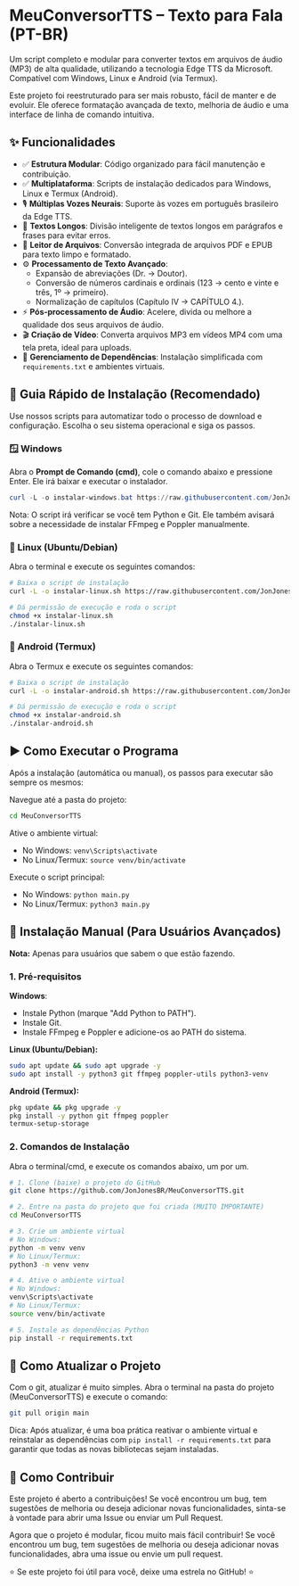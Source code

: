 # MeuConversorTTS – Texto para Fala (PT-BR)

Um script completo e modular para converter textos em arquivos de áudio (MP3) de alta qualidade, utilizando a tecnologia Edge TTS da Microsoft. Compatível com Windows, Linux e Android (via Termux).

Este projeto foi reestruturado para ser mais robusto, fácil de manter e de evoluir. Ele oferece formatação avançada de texto, melhoria de áudio e uma interface de linha de comando intuitiva.

## ✨ Funcionalidades

- ✅ **Estrutura Modular**: Código organizado para fácil manutenção e contribuição.
- ✅ **Multiplataforma**: Scripts de instalação dedicados para Windows, Linux e Termux (Android).
- 🎙️ **Múltiplas Vozes Neurais**: Suporte às vozes em português brasileiro da Edge TTS.
- 📜 **Textos Longos**: Divisão inteligente de textos longos em parágrafos e frases para evitar erros.
- 📄 **Leitor de Arquivos**: Conversão integrada de arquivos PDF e EPUB para texto limpo e formatado.
- ⚙️ **Processamento de Texto Avançado**:
  - Expansão de abreviações (Dr. → Doutor).
  - Conversão de números cardinais e ordinais (123 → cento e vinte e três, 1º → primeiro).
  - Normalização de capítulos (Capítulo IV → CAPÍTULO 4.).
- ⚡ **Pós-processamento de Áudio**: Acelere, divida ou melhore a qualidade dos seus arquivos de áudio.
- 🎬 **Criação de Vídeo**: Converta arquivos MP3 em vídeos MP4 com uma tela preta, ideal para uploads.
- 🔧 **Gerenciamento de Dependências**: Instalação simplificada com `requirements.txt` e ambientes virtuais.

## 🚀 Guia Rápido de Instalação (Recomendado)

Use nossos scripts para automatizar todo o processo de download e configuração. Escolha o seu sistema operacional e siga os passos.

### 🪟 Windows

Abra o **Prompt de Comando (cmd)**, cole o comando abaixo e pressione Enter. Ele irá baixar e executar o instalador.

```powershell
curl -L -o instalar-windows.bat https://raw.githubusercontent.com/JonJonesBR/MeuConversorTTS/main/instalar-windows.bat && instalar-windows.bat
```

Nota: O script irá verificar se você tem Python e Git. Ele também avisará sobre a necessidade de instalar FFmpeg e Poppler manualmente.

### 🐧 Linux (Ubuntu/Debian)

Abra o terminal e execute os seguintes comandos:

```bash
# Baixa o script de instalação
curl -L -o instalar-linux.sh https://raw.githubusercontent.com/JonJonesBR/MeuConversorTTS/main/instalar-linux.sh

# Dá permissão de execução e roda o script
chmod +x instalar-linux.sh
./instalar-linux.sh
```

### 📱 Android (Termux)

Abra o Termux e execute os seguintes comandos:

```bash
# Baixa o script de instalação
curl -L -o instalar-android.sh https://raw.githubusercontent.com/JonJonesBR/MeuConversorTTS/main/instalar-android.sh

# Dá permissão de execução e roda o script
chmod +x instalar-android.sh
./instalar-android.sh
```

## ▶️ Como Executar o Programa

Após a instalação (automática ou manual), os passos para executar são sempre os mesmos:

Navegue até a pasta do projeto:

```bash
cd MeuConversorTTS
```

Ative o ambiente virtual:

- No Windows: `venv\Scripts\activate`
- No Linux/Termux: `source venv/bin/activate`

Execute o script principal:

- No Windows: `python main.py`
- No Linux/Termux: `python3 main.py`

## 🔧 Instalação Manual (Para Usuários Avançados)

**Nota:** Apenas para usuários que sabem o que estão fazendo.

### 1. Pré-requisitos

**Windows**:

- Instale Python (marque "Add Python to PATH").
- Instale Git.
- Instale FFmpeg e Poppler e adicione-os ao PATH do sistema.

**Linux (Ubuntu/Debian):**

```bash
sudo apt update && sudo apt upgrade -y
sudo apt install -y python3 git ffmpeg poppler-utils python3-venv
```

**Android (Termux):**

```bash
pkg update && pkg upgrade -y
pkg install -y python git ffmpeg poppler
termux-setup-storage
```

### 2. Comandos de Instalação

Abra o terminal/cmd, e execute os comandos abaixo, um por um.

```bash
# 1. Clone (baixe) o projeto do GitHub
git clone https://github.com/JonJonesBR/MeuConversorTTS.git

# 2. Entre na pasta do projeto que foi criada (MUITO IMPORTANTE)
cd MeuConversorTTS

# 3. Crie um ambiente virtual
# No Windows:
python -m venv venv
# No Linux/Termux:
python3 -m venv venv

# 4. Ative o ambiente virtual
# No Windows:
venv\Scripts\activate
# No Linux/Termux:
source venv/bin/activate

# 5. Instale as dependências Python
pip install -r requirements.txt
```

## 🔄 Como Atualizar o Projeto

Com o git, atualizar é muito simples. Abra o terminal na pasta do projeto (MeuConversorTTS) e execute o comando:

```bash
git pull origin main
```

Dica: Após atualizar, é uma boa prática reativar o ambiente virtual e reinstalar as dependências com `pip install -r requirements.txt` para garantir que todas as novas bibliotecas sejam instaladas.

## 🤝 Como Contribuir

Este projeto é aberto a contribuições! Se você encontrou um bug, tem sugestões de melhoria ou deseja adicionar novas funcionalidades, sinta-se à vontade para abrir uma Issue ou enviar um Pull Request.

Agora que o projeto é modular, ficou muito mais fácil contribuir! Se você encontrou um bug, tem sugestões de melhoria ou deseja adicionar novas funcionalidades, abra uma issue ou envie um pull request.

⭐ Se este projeto foi útil para você, deixe uma estrela no GitHub! ⭐